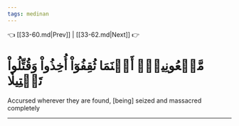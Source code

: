 ```yaml
---
tags: medinan
---
```


👈 [[33-60.md|Prev]] | [[33-62.md|Next]] 👉

# مَّلۡعُونِينَۖ أَيۡنَمَا ثُقِفُوٓاْ أُخِذُواْ وَقُتِّلُواْ تَقۡتِيلٗا

Accursed wherever they are found, [being] seized and massacred completely

---


